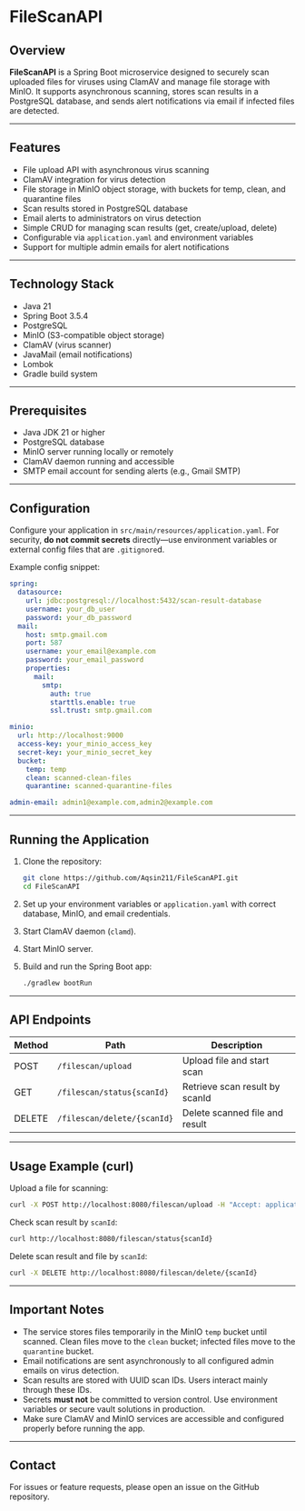 # FileScanAPI

## Overview

**FileScanAPI** is a Spring Boot microservice designed to securely scan uploaded files for viruses using ClamAV and manage file storage with MinIO. It supports asynchronous scanning, stores scan results in a PostgreSQL database, and sends alert notifications via email if infected files are detected.

---

## Features

- File upload API with asynchronous virus scanning  
- ClamAV integration for virus detection  
- File storage in MinIO object storage, with buckets for temp, clean, and quarantine files  
- Scan results stored in PostgreSQL database  
- Email alerts to administrators on virus detection  
- Simple CRUD for managing scan results (get, create/upload, delete)  
- Configurable via `application.yaml` and environment variables  
- Support for multiple admin emails for alert notifications

---

## Technology Stack

- Java 21  
- Spring Boot 3.5.4  
- PostgreSQL  
- MinIO (S3-compatible object storage)  
- ClamAV (virus scanner)  
- JavaMail (email notifications)  
- Lombok  
- Gradle build system

---

## Prerequisites

- Java JDK 21 or higher  
- PostgreSQL database  
- MinIO server running locally or remotely  
- ClamAV daemon running and accessible  
- SMTP email account for sending alerts (e.g., Gmail SMTP)

---

## Configuration

Configure your application in `src/main/resources/application.yaml`. For security, **do not commit secrets** directly—use environment variables or external config files that are `.gitignore`d.

Example config snippet:

```yaml
spring:
  datasource:
    url: jdbc:postgresql://localhost:5432/scan-result-database
    username: your_db_user
    password: your_db_password
  mail:
    host: smtp.gmail.com
    port: 587
    username: your_email@example.com
    password: your_email_password
    properties:
      mail:
        smtp:
          auth: true
          starttls.enable: true
          ssl.trust: smtp.gmail.com

minio:
  url: http://localhost:9000
  access-key: your_minio_access_key
  secret-key: your_minio_secret_key
  bucket:
    temp: temp
    clean: scanned-clean-files
    quarantine: scanned-quarantine-files

admin-email: admin1@example.com,admin2@example.com
````

---

## Running the Application

1. Clone the repository:

   ```bash
   git clone https://github.com/Aqsin211/FileScanAPI.git
   cd FileScanAPI
   ```

2. Set up your environment variables or `application.yaml` with correct database, MinIO, and email credentials.

3. Start ClamAV daemon (`clamd`).

4. Start MinIO server.

5. Build and run the Spring Boot app:

   ```bash
   ./gradlew bootRun
   ```

---

## API Endpoints

| Method | Path                        | Description                    |
| ------ | --------------------------- | ------------------------------ |
| POST   | `/filescan/upload`          | Upload file and start scan     |
| GET    | `/filescan/status{scanId}`  | Retrieve scan result by scanId |
| DELETE | `/filescan/delete/{scanId}` | Delete scanned file and result |

---

## Usage Example (curl)

Upload a file for scanning:

```bash
curl -X POST http://localhost:8080/filescan/upload -H "Accept: application/json" -F "file=@/path/to/file.txt"
```

Check scan result by `scanId`:

```bash
curl http://localhost:8080/filescan/status{scanId}
```

Delete scan result and file by `scanId`:

```bash
curl -X DELETE http://localhost:8080/filescan/delete/{scanId}
```

---

## Important Notes

* The service stores files temporarily in the MinIO `temp` bucket until scanned. Clean files move to the `clean` bucket; infected files move to the `quarantine` bucket.
* Email notifications are sent asynchronously to all configured admin emails on virus detection.
* Scan results are stored with UUID scan IDs. Users interact mainly through these IDs.
* Secrets **must not** be committed to version control. Use environment variables or secure vault solutions in production.
* Make sure ClamAV and MinIO services are accessible and configured properly before running the app.

---

## Contact

For issues or feature requests, please open an issue on the GitHub repository.
